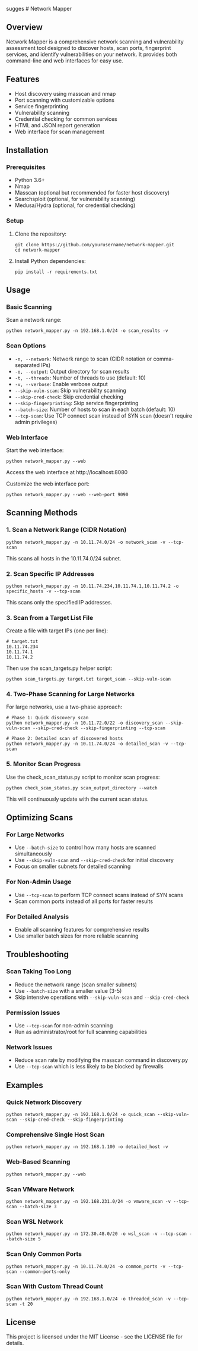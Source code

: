sugges # Network Mapper

## Overview

Network Mapper is a comprehensive network scanning and vulnerability assessment tool designed to discover hosts, scan ports, fingerprint services, and identify vulnerabilities on your network. It provides both command-line and web interfaces for easy use.

## Features

- Host discovery using masscan and nmap
- Port scanning with customizable options
- Service fingerprinting
- Vulnerability scanning
- Credential checking for common services
- HTML and JSON report generation
- Web interface for scan management

## Installation

### Prerequisites

- Python 3.6+
- Nmap
- Masscan (optional but recommended for faster host discovery)
- Searchsploit (optional, for vulnerability scanning)
- Medusa/Hydra (optional, for credential checking)

### Setup

1. Clone the repository:
   ```
   git clone https://github.com/yourusername/network-mapper.git
   cd network-mapper
   ```

2. Install Python dependencies:
   ```
   pip install -r requirements.txt
   ```

## Usage

### Basic Scanning

Scan a network range:

```
python network_mapper.py -n 192.168.1.0/24 -o scan_results -v
```

### Scan Options

- `-n, --network`: Network range to scan (CIDR notation or comma-separated IPs)
- `-o, --output`: Output directory for scan results
- `-t, --threads`: Number of threads to use (default: 10)
- `-v, --verbose`: Enable verbose output
- `--skip-vuln-scan`: Skip vulnerability scanning
- `--skip-cred-check`: Skip credential checking
- `--skip-fingerprinting`: Skip service fingerprinting
- `--batch-size`: Number of hosts to scan in each batch (default: 10)
- `--tcp-scan`: Use TCP connect scan instead of SYN scan (doesn't require admin privileges)

### Web Interface

Start the web interface:
```
python network_mapper.py --web
```

Access the web interface at http://localhost:8080

Customize the web interface port:
```
python network_mapper.py --web --web-port 9090
```

## Scanning Methods

### 1. Scan a Network Range (CIDR Notation)

```
python network_mapper.py -n 10.11.74.0/24 -o network_scan -v --tcp-scan
```

This scans all hosts in the 10.11.74.0/24 subnet.

### 2. Scan Specific IP Addresses

```
python network_mapper.py -n 10.11.74.234,10.11.74.1,10.11.74.2 -o specific_hosts -v --tcp-scan
```

This scans only the specified IP addresses.

### 3. Scan from a Target List File

Create a file with target IPs (one per line):
```
# target.txt
10.11.74.234
10.11.74.1
10.11.74.2
```

Then use the scan_targets.py helper script:
```
python scan_targets.py target.txt target_scan --skip-vuln-scan
```

### 4. Two-Phase Scanning for Large Networks

For large networks, use a two-phase approach:

```
# Phase 1: Quick discovery scan
python network_mapper.py -n 10.11.72.0/22 -o discovery_scan --skip-vuln-scan --skip-cred-check --skip-fingerprinting --tcp-scan

# Phase 2: Detailed scan of discovered hosts
python network_mapper.py -n 10.11.74.0/24 -o detailed_scan -v --tcp-scan
```

### 5. Monitor Scan Progress

Use the check_scan_status.py script to monitor scan progress:

```
python check_scan_status.py scan_output_directory --watch
```

This will continuously update with the current scan status.

## Optimizing Scans

### For Large Networks

- Use `--batch-size` to control how many hosts are scanned simultaneously
- Use `--skip-vuln-scan` and `--skip-cred-check` for initial discovery
- Focus on smaller subnets for detailed scanning

### For Non-Admin Usage

- Use `--tcp-scan` to perform TCP connect scans instead of SYN scans
- Scan common ports instead of all ports for faster results

### For Detailed Analysis

- Enable all scanning features for comprehensive results
- Use smaller batch sizes for more reliable scanning

## Troubleshooting

### Scan Taking Too Long

- Reduce the network range (scan smaller subnets)
- Use `--batch-size` with a smaller value (3-5)
- Skip intensive operations with `--skip-vuln-scan` and `--skip-cred-check`

### Permission Issues

- Use `--tcp-scan` for non-admin scanning
- Run as administrator/root for full scanning capabilities

### Network Issues

- Reduce scan rate by modifying the masscan command in discovery.py
- Use `--tcp-scan` which is less likely to be blocked by firewalls

## Examples

### Quick Network Discovery
```
python network_mapper.py -n 192.168.1.0/24 -o quick_scan --skip-vuln-scan --skip-cred-check --skip-fingerprinting
```

### Comprehensive Single Host Scan
```
python network_mapper.py -n 192.168.1.100 -o detailed_host -v
```

### Web-Based Scanning
```
python network_mapper.py --web
```

### Scan VMware Network
```
python network_mapper.py -n 192.168.231.0/24 -o vmware_scan -v --tcp-scan --batch-size 3
```

### Scan WSL Network
```
python network_mapper.py -n 172.30.48.0/20 -o wsl_scan -v --tcp-scan --batch-size 5
```

### Scan Only Common Ports
```
python network_mapper.py -n 10.11.74.0/24 -o common_ports -v --tcp-scan --common-ports-only
```

### Scan With Custom Thread Count
```
python network_mapper.py -n 192.168.1.0/24 -o threaded_scan -v --tcp-scan -t 20
```

## License

This project is licensed under the MIT License - see the LICENSE file for details.

